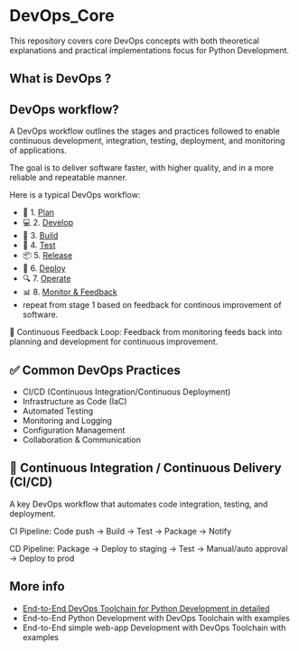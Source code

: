# DevOps_Core
This repository covers core DevOps concepts with both theoretical explanations and practical implementations focus for Python Development.


## What is DevOps ?



## DevOps workflow?
A DevOps workflow outlines the stages and practices followed to enable continuous development, integration, testing, deployment, and monitoring of applications.

The goal is to deliver software faster, with higher quality, and in a more reliable and repeatable manner.

Here is a typical DevOps workflow:
- 🔁 1. [Plan](./DevOps_workflow/Plan.md)
- 💻 2. [Develop](DevOps_workflow/Develop.md)
- 🔧 3. [Build](DevOps_workflow/Build.md)
- 🧪 4. [Test](DevOps_workflow/Test.md)
- 📦 5. [Release](DevOps_workflow/Release.md)
- 🚀 6. [Deploy](DevOps_workflow/Deploy.md)
- 🔍 7. [Operate](DevOps_workflow/Operate.md)
- 📊 8. [Monitor & Feedback](DevOps_workflow/MonitorAndFeedback.md)
- repeat from stage 1 based on feedback for continous improvement of software.

🔁 Continuous Feedback Loop: Feedback from monitoring feeds back into planning and development for continuous improvement.


## ✅ Common DevOps Practices
- CI/CD (Continuous Integration/Continuous Deployment)
- Infrastructure as Code (IaC)
- Automated Testing
- Monitoring and Logging
- Configuration Management
- Collaboration & Communication


## 🔄 Continuous Integration / Continuous Delivery (CI/CD)
A key DevOps workflow that automates code integration, testing, and deployment.

CI Pipeline:
Code push → Build → Test → Package → Notify

CD Pipeline:
Package → Deploy to staging → Test → Manual/auto approval → Deploy to prod

## More info
- [End-to-End DevOps Toolchain for Python Development in detailed](Docs/PythonDev.md)
- End-to-End Python Development with DevOps Toolchain with examples
- End-to-End simple web-app Development with DevOps Toolchain with examples























